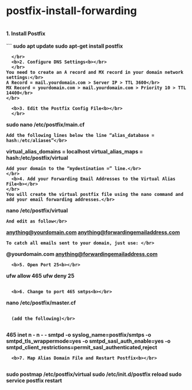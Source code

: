 # postfix-install-forwarding
</br>
  <b>1. Install Postfix<b></br>
  </br>
```
sudo apt update
sudo apt-get install postfix

```
  </br>
  <b>2. Configure DNS Settings<b></br>
  </br>
You need to create an A record and MX record in your domain network settings:</br>
A Record = mail.yourdomain.com > Server IP > TTL 3600</br>
MX Record = yourdomain.com > mail.yourdomain.com > Priority 10 > TTL 14400</br>
</br>

  <b>3. Edit the Postfix Config File<b></br>
  </br>
```
sudo nano /etc/postfix/main.cf
```
Add the following lines below the line “alias_database = hash:/etc/aliases”</br>
```
virtual_alias_domains = localhost
virtual_alias_maps = hash:/etc/postfix/virtual
```
Add your domain to the “mydestination =” line.</br>
</br>
  <b>4. Add your Forwarding Email Addresses to the Virtual Alias File<b></br>
</br>
You will create the virtual postfix file using the nano command and add your email forwarding addresses.</br>
```
nano /etc/postfix/virtual
```
And edit as follow</br>
```
anything@yourdomain.com anything@forwardingemailaddress.com
```
To catch all emails sent to your domain, just use: </br>
```
@yourdomain.com anything@forwardingemailaddress.com

```
  <b>5. Open Port 25<b></br>
```
ufw allow 465
ufw deny 25
```
  
  <b>6. Change to port 465 smtps<b></br>

```
nano /etc/postfix/master.cf
```
    
  (add the following)</br>
  
```
465     inet  n       -       n       -       -       smtpd
  -o syslog_name=postfix/smtps
  -o smtpd_tls_wrappermode=yes
  -o smtpd_sasl_auth_enable=yes
  -o smtpd_client_restrictions=permit_sasl_authenticated,reject

```
  <b>7. Map Alias Domain File and Restart Postfix<b></br>


```
sudo postmap /etc/postfix/virtual
sudo /etc/init.d/postfix reload
sudo service postfix restart 
 
```
